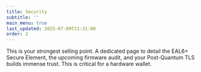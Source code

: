 ```yaml
---
title: Security
subtitle: ''
main_menu: true
last_updated: 2025-07-09T21:31:00
order: 2
---
```

This is your strongest selling point. A dedicated page to detail the EAL6+ Secure Element, the upcoming firmware audit, and your Post-Quantum TLS builds immense trust. This is critical for a hardware wallet.
